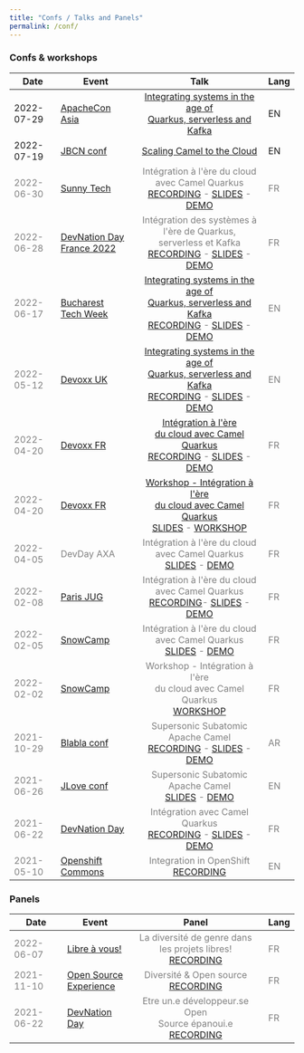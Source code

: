 ```yaml
---
title: "Confs / Talks and Panels"
permalink: /conf/
---
```


### Confs & workshops

| Date          | Event         | Talk  | Lang |
| ------------- |---------------|:------:|------|
| 2022-07-29    | [ApacheCon Asia](https://apachecon.com/acasia2022/index.html) | [Integrating systems in the age of<br> Quarkus, serverless and Kafka](https://apachecon.com/acasia2022/sessions/integration-1226.html)<br> | EN |
| 2022-07-19    | [JBCN conf](https://www.jbcnconf.com/2022/) | [Scaling Camel to the Cloud](https://www.jbcnconf.com/2022/infoTalk.html?id=625724d1aa23f0085462ddaa) | EN |
|  <span style="color:gray"> 2022-06-30    </span>|  <span style="color:gray"> [Sunny Tech](https://sunny-tech.io/) </span>|  <span style="color:gray"> Intégration à l'ère du cloud <br>avec Camel Quarkus<br>[RECORDING](https://youtu.be/PN8L5TVtbDQ) - [SLIDES](https://github.com/zbendhiba/zbendhiba.github.io/tree/main/assets/confs/2022/220630-sunnytech.pdf) - [DEMO](https://github.com/zbendhiba/telegram-kafka/tree/220630-sunny-tech)</span>| <span style="color:gray"> FR </span>|
|  <span style="color:gray"> 2022-06-28    </span>|  <span style="color:gray"> [DevNation Day France 2022](https://hopin.com/events/devnation-day-france-2022#schedule) </span>|  <span style="color:gray"> Intégration des systèmes à l'ère de Quarkus, serverless et Kafka <br> [RECORDING](https://youtu.be/mBG3n8feeyg) - [SLIDES](https://github.com/zbendhiba/zbendhiba.github.io/tree/main/assets/confs/2022/220628-devnationDay.pdf) - [DEMO](https://github.com/zbendhiba/telegram-kafka/tree/220628-devnation-day)</span>| <span style="color:gray"> FR </span>|
| <span style="color:gray"> 2022-06-17  </span>  | <span style="color:gray"> [Bucharest<br>Tech Week](https://www.techweek.ro/java-summit) </span>| <span style="color:gray">[Integrating systems in the age of<br> Quarkus, serverless and Kafka](https://www.linkedin.com/posts/techweekro_have-you-ever-got-the-task-to-implement-an-activity-6917478509586092032-yJok?utm_source=linkedin_share&utm_medium=member_desktop_web)<br>[RECORDING](https://youtu.be/9bgFJwC-cSE) -  [SLIDES](https://github.com/zbendhiba/zbendhiba.github.io/tree/main/assets/confs/2022/220617-bucharest-java-ceq.pdf) - [DEMO](https://github.com/zbendhiba/telegram-kafka/tree/220617-bucarest-java-summit)</span>| <span style="color:gray">EN </span>|
|<span style="color:gray"> 2022-05-12    </span> |<span style="color:gray">[Devoxx UK](https://www.devoxx.co.uk/) | <span style="color:gray">[Integrating systems in the age of<br> Quarkus, serverless and Kafka](https://www.devoxx.co.uk/talk/?id=4725)<br> [RECORDING](https://youtu.be/wa5wRfHiCCg) - [SLIDES](https://peter.palaga.org/presentations/220511-devoxx-uk-camel/index.html) - [DEMO](https://github.com/zbendhiba/telegram-kafka/tree/devoxx-uk-2022)</span> |<span style="color:gray"> EN</span> |
|<span style="color:gray">2022-04-20</span>| <span style="color:gray"> [Devoxx FR](https://www.devoxx.fr/) | <span style="color:gray"> [Intégration à l'ère<br> du cloud avec Camel Quarkus<br>](https://cfp.devoxx.fr/2022/talk/EJU-5097/Integration_a_l'ere_du_cloud_avec_Camel_Quarkus)[RECORDING](https://youtu.be/EQH-lNUb2VY) - [SLIDES](https://github.com/zbendhiba/zbendhiba.github.io/tree/main/assets/confs/2022/Devoxx_FR_2022_CEQ_talk.pdf) - [DEMO](https://github.com/zbendhiba/telegram-kafka/tree/devoxx-fr-2022) </span>|<span style="color:gray">FR</span>|
|<span style="color:gray"> 2022-04-20 </span>   | <span style="color:gray"> [Devoxx FR](https://www.devoxx.fr/)</span>    | <span style="color:gray"> [Workshop - Intégration à l'ère<br> du cloud avec Camel Quarkus<br>](https://cfp.devoxx.fr/2022/talk/NOF-9542/Integration_a_l'ere_du_cloud_avec_Camel_Quarkus)[SLIDES](https://github.com/zbendhiba/zbendhiba.github.io/tree/main/assets/confs/2022/Devoxx_FR_2022_CEQ_Workshop.pdf) - [WORKSHOP](https://github.com/aldettinger/camel-quarkus-workshop)</span> | <span style="color:gray">FR</span> |
| <span style="color:gray">2022-04-05</span>   | <span style="color:gray">DevDay AXA</span>    | <span style="color:gray">Intégration à l'ère du cloud <br>avec Camel Quarkus<br>[SLIDES](https://github.com/zbendhiba/conference-talks/blob/main/2022/CEQ-DevDay-20220405.pdf) - [DEMO](https://github.com/zbendhiba/telegram-kafka/tree/axa-final)</span> | <span style="color:gray">FR</span> |
| <span style="color:gray">2022-02-08</span>    | <span style="color:gray">[Paris JUG](https://www.parisjug.org)</span> | <span style="color:gray">Intégration à l'ère du cloud <br>avec Camel Quarkus<br>[RECORDING](https://youtu.be/LAFUKrSSa9A)- [SLIDES](https://github.com/zbendhiba/conference-talks/blob/main/2022/cq-ParisJug20220208.pdf) - [DEMO](https://github.com/zbendhiba/telegram-kafka/tree/parisjug2022)</span> | <span style="color:gray">FR</span> |
| <span style="color:gray">2022-02-05</span> | <span style="color:gray">[SnowCamp](https://snowcamp.io/)</span> |  <span style="color:gray">Intégration à l'ère du cloud <br>avec Camel Quarkus<br>[SLIDES](https://github.com/zbendhiba/conference-talks/blob/main/2022/cq-snowcamp2022.pdf) - [DEMO](https://github.com/zbendhiba/telegram-kafka/tree/snowcamp)</span>|  <span style="color:gray">FR</span> |
| <span style="color:gray">2022-02-02</span> | <span style="color:gray">[SnowCamp](https://snowcamp.io/)</span> | <span style="color:gray">Workshop - Intégration à l'ère<br> du cloud avec Camel Quarkus<br>[WORKSHOP](https://github.com/aldettinger/camel-quarkus-workshop)</span>  | <span style="color:gray">FR</span> |
| <span style="color:gray">2021-10-29</span>  | <span style="color:gray">[Blabla conf](https://www.blablaconf.com/)</span> | <span style="color:gray"> Supersonic Subatomic<br>Apache Camel<br>[RECORDING](https://youtu.be/BknWFNCCzEM) - [SLIDES](https://github.com/zbendhiba/conference-talks/blob/main/2021/CQ-Blablaconf-20211029.pdf) - [DEMO](https://github.com/zbendhiba/telegram-kafka)</span>  | <span style="color:gray">AR</span> |
| <span style="color:gray">2021-06-26</span>|<span style="color:gray">[JLove conf](https://jlove.konfy.care/)</span> | <span style="color:gray"> Supersonic Subatomic<br>Apache Camel<br>[SLIDES](https://github.com/zbendhiba/conference-talks/blob/main/2021/cq-jLove2021.pdf) - [DEMO](https://github.com/zbendhiba/telegram-kafka)</span>  | <span style="color:gray">EN</span> |
| <span style="color:gray">2021-06-22</span>|<span style="color:gray">[DevNation Day](https://developers.redhat.com/devnation/devnationday-france)</span> | <span style="color:gray"> Intégration avec Camel Quarkus<br>[RECORDING](https://youtu.be/Odalny4clS8) - [SLIDES](https://developers.redhat.com/sites/default/files/2021-07/Integration-camel-quarkus.pdf) - [DEMO](https://github.com/zbendhiba/camel-quarkus-devNation)</span>  | <span style="color:gray">FR</span> |
| <span style="color:gray">2021-05-10</span>|<span style="color:gray">[Openshift Commons](https://commons.openshift.org/)</span> | <span style="color:gray">Integration in OpenShift<br>[RECORDING](https://youtu.be/5dDsVmS9HKk)</span> | <span style="color:gray">EN</span> |


### Panels

| Date          | Event         | Panel  | Lang |
| ------------- |---------------|:-----:|--------|
| <span style="color:gray">2022-06-07   </span> | <span style="color:gray">[Libre à vous!](https://www.libreavous.org/) </span>| <span style="color:gray">La diversité de genre dans les projets libres! <br>[RECORDING](https://www.libreavous.org/146-la-diversite-de-genre-dans-les-projets-libres-soupcons-de-favoritisme-dans) </span>| <span style="color:gray">FR</span> |
| <span style="color:gray">2021-11-10</span> | <span style="color:gray">[Open Source<br>Experience](https://www.opensource-experience.com/)</span> | <span style="color:gray">Diversité & Open source<br>[RECORDING](https://youtu.be/xUvJBIBMfbA)</span> | <span style="color:gray">FR</span> |
| <span style="color:gray">2021-06-22</span>|<span style="color:gray">[DevNation Day](https://developers.redhat.com/devnation/devnationday-france)</span> | <span style="color:gray"> Etre un.e développeur.se Open<br> Source épanoui.e<br>[RECORDING](https://youtu.be/pleWDBfFhOg)</span>  | <span style="color:gray">FR</span> |
